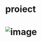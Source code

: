# proiect
# ![image](https://github.com/simionionutcosmin/proiecte/assets/165070155/34ff3e28-969d-4f5c-bd8d-3e90ec06dc32)
